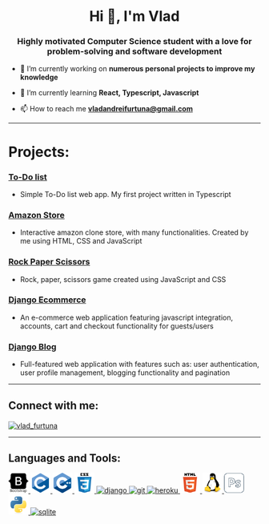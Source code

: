 <h1 align="center">Hi 👋, I'm Vlad</h1>
<h3 align="center">Highly motivated Computer Science student with a love for problem-solving and software development</h3>

- 🔭 I’m currently working on **numerous personal projects to improve my knowledge**

- 🌱 I’m currently learning **React, Typescript, Javascript**

- 📫 How to reach me **vladandreifurtuna@gmail.com**

---

<h1 align="left">Projects:</h1>
<h3 align="left"><a href="https://ts-to-do-list-ten.vercel.app">To-Do list</a></h3>
<p><ul><li>Simple To-Do list web app. My first project written in Typescript</li></ul></p>
<h3 align="left"><a href="https://js-amazon-project.vercel.app/">Amazon Store</a></h3>
<p><ul><li>Interactive amazon clone store, with many functionalities. Created by me using HTML, CSS and JavaScript</li></ul></p>
<h3 align="left"><a href="https://js-rock-paper-scissors-black.vercel.app">Rock Paper Scissors</a></h3>
<p><ul><li>Rock, paper, scissors game created using JavaScript and CSS</li></ul></p>
<h3 align="left"><a href="https://github.com/furtunavlad/djangoEcommerceWebApp">Django Ecommerce</a></h3>
<p><ul><li>An e-commerce web application featuring javascript integration, accounts, cart and checkout
functionality for guests/users</li></ul></p>
<h3 align="left"><a href="https://github.com/furtunavlad/djangoWebApp">Django Blog</a></h3>
<p><ul><li>Full-featured web application with features such as: user authentication, user profile
management, blogging functionality and pagination</li></ul></p>

---

<h2 align="left">Connect with me:</h2>
<p align="left">
<a href="https://www.leetcode.com/vlad_furtuna" target="blank"><img align="center" src="https://raw.githubusercontent.com/rahuldkjain/github-profile-readme-generator/master/src/images/icons/Social/leet-code.svg" alt="vlad_furtuna" height="30" width="40" /></a>
</p>

---

<h2 align="left">Languages and Tools:</h2>
<p align="left"> <a href="https://getbootstrap.com" target="_blank" rel="noreferrer"> <img src="https://raw.githubusercontent.com/devicons/devicon/master/icons/bootstrap/bootstrap-plain-wordmark.svg" alt="bootstrap" width="40" height="40"/> </a> <a href="https://www.cprogramming.com/" target="_blank" rel="noreferrer"> <img src="https://raw.githubusercontent.com/devicons/devicon/master/icons/c/c-original.svg" alt="c" width="40" height="40"/> </a> <a href="https://www.w3schools.com/cpp/" target="_blank" rel="noreferrer"> <img src="https://raw.githubusercontent.com/devicons/devicon/master/icons/cplusplus/cplusplus-original.svg" alt="cplusplus" width="40" height="40"/> </a> <a href="https://www.w3schools.com/css/" target="_blank" rel="noreferrer"> <img src="https://raw.githubusercontent.com/devicons/devicon/master/icons/css3/css3-original-wordmark.svg" alt="css3" width="40" height="40"/> </a> <a href="https://www.djangoproject.com/" target="_blank" rel="noreferrer"> <img src="https://cdn.worldvectorlogo.com/logos/django.svg" alt="django" width="40" height="40"/> </a> <a href="https://git-scm.com/" target="_blank" rel="noreferrer"> <img src="https://www.vectorlogo.zone/logos/git-scm/git-scm-icon.svg" alt="git" width="40" height="40"/> </a> <a href="https://heroku.com" target="_blank" rel="noreferrer"> <img src="https://www.vectorlogo.zone/logos/heroku/heroku-icon.svg" alt="heroku" width="40" height="40"/> </a> <a href="https://www.w3.org/html/" target="_blank" rel="noreferrer"> <img src="https://raw.githubusercontent.com/devicons/devicon/master/icons/html5/html5-original-wordmark.svg" alt="html5" width="40" height="40"/> </a> <a href="https://www.linux.org/" target="_blank" rel="noreferrer"> <img src="https://raw.githubusercontent.com/devicons/devicon/master/icons/linux/linux-original.svg" alt="linux" width="40" height="40"/> </a> <a href="https://www.photoshop.com/en" target="_blank" rel="noreferrer"> <img src="https://raw.githubusercontent.com/devicons/devicon/master/icons/photoshop/photoshop-line.svg" alt="photoshop" width="40" height="40"/> </a> <a href="https://www.python.org" target="_blank" rel="noreferrer"> <img src="https://raw.githubusercontent.com/devicons/devicon/master/icons/python/python-original.svg" alt="python" width="40" height="40"/> </a> <a href="https://www.sqlite.org/" target="_blank" rel="noreferrer"> <img src="https://www.vectorlogo.zone/logos/sqlite/sqlite-icon.svg" alt="sqlite" width="40" height="40"/> </a> </p>
